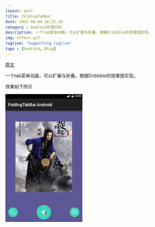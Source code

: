```yaml
---
layout: post
title: FoldingTabBar
date: 2015-08-09 16:52:29
category : Android开源代码
description: 一个tab菜单动画，可以扩展与折叠。根据Dribbble的效果图实现。
img: effect.gif
tagline: "Supporting tagline"
tags : [Android, Blog]
---
```

[原文](http://www.jcodecraeer.com/a/opensource/2015/0805/3264.html)

一个tab菜单动画，可以扩展与折叠。根据Dribbble的效果图实现。

效果如下所示

<img src="/img/FoldingTabBar/effect.gif" title="effect" width="240" height="auto">